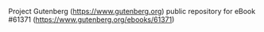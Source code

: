 Project Gutenberg (https://www.gutenberg.org) public repository for eBook #61371 (https://www.gutenberg.org/ebooks/61371)
